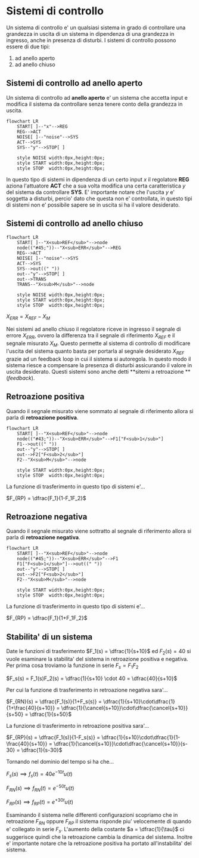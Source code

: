 # Sistemi di controllo    

Un sistema di controllo e' un qualsiasi sistema in grado di controllare una grandezza in uscita di un sistema in dipendenza di una grandezza in ingresso, anche in presenza di disturbi. I sistemi di controllo possono essere di due tipi:  

1. ad anello aperto
2. ad anello chiuso

## Sistemi di controllo ad anello aperto  

Un sistema di controllo ad **anello aperto** e' un sistema che accetta input e modifica il sistema da controllare senza tenere conto della grandezza in uscita.  

```mermaid
flowchart LR
    START[ ]--"x"-->REG
    REG-->ACT
    NOISE[ ]--"noise"-->SYS
    ACT-->SYS
    SYS--"y"-->STOP[ ]

    style NOISE width:0px,height:0px;
    style START width:0px,height:0px;
    style STOP  width:0px,height:0px;
```

In questo tipo di sistemi in dipendenza di un certo input $x$ il regolatore **REG** aziona l'attuatore **ACT** che a sua volta modifica una certa caratteristica $y$ del sistema da controllare **SYS**. E' importante notare che l'uscita $y$ e' soggetta a disturbi, percio' dato che questa non e' controllata, in questo tipi di sistemi non e' possibile sapere se in uscita si ha il valore desiderato.  


## Sistemi di controllo ad anello chiuso  

```mermaid
flowchart LR
    START[ ]--"X<sub>REF</sub>"-->node
    node(("#45;"))--"X<sub>ERR</sub>"-->REG
    REG-->ACT
    NOISE[ ]--"noise"-->SYS
    ACT-->SYS
    SYS-->out((" "))
    out--"y"-->STOP[ ]
    out-->TRANS
    TRANS--"X<sub>M</sub>"-->node

    style NOISE width:0px,height:0px;
    style START width:0px,height:0px;
    style STOP  width:0px,height:0px;
```

$X_{ERR} = X_{REF} - X_M$  

Nei sistemi ad anello chiuso il regolatore riceve in ingresso il segnale di errore $X_{ERR}$, ovvero la differenza tra il segnale di riferimento $X_{REF}$ e il segnale misurato $X_{M}$. Questo permette al sistema di controllo di modificare l'uscita del sistema quanto basta per portarla al segnale desiderato $X_{REF}$ grazie ad un feedback loop in cui il sistema si autoregola. In questo modo il sistema riesce a compensare la presenza di disturbi assicurando il valore in uscita desiderato. Questi sistemi sono anche detti **sitemi a retroazione **(*feedback*).


## Retroazione positiva  

Quando il segnale misurato viene sommato al segnale di riferimento allora si parla di **retroazione positiva**.  

```mermaid
flowchart LR
    START[ ]--"X<sub>REF</sub>"-->node
    node(("#43;"))--"X<sub>ERR</sub>"-->F1["F<sub>1</sub>"]
    F1-->out((" "))
    out--"y"-->STOP[ ]
    out-->F2["F<sub>2</sub>"]
    F2--"X<sub>M</sub>"-->node

    style START width:0px,height:0px;
    style STOP  width:0px,height:0px;
```

La funzione di trasferimento in questo tipo di sistemi e'...  

$F_{RP} = \dfrac{F_1}{1-F_1F_2}$  

## Retroazione negativa  

Quando il segnale misurato viene sottratto al segnale di riferimento allora si parla di **retroazione negativa**.  

```mermaid
flowchart LR
    START[ ]--"X<sub>REF</sub>"-->node
    node(("#45;"))--"X<sub>ERR</sub>"-->F1
    F1["F<sub>1</sub>"]-->out((" "))
    out--"y"-->STOP[ ]
    out-->F2["F<sub>2</sub>"]
    F2--"X<sub>M</sub>"-->node

    style START width:0px,height:0px;
    style STOP  width:0px,height:0px;
```

La funzione di trasferimento in questo tipo di sistemi e'...  

$F_{RP} = \dfrac{F_1}{1+F_1F_2}$  


## Stabilita' di un sistema  

Date le funzioni di trasferimento $F_1(s) = \dfrac{1}{s+10}$ ed $F_2(s) = 40$ si vuole esaminare la stabilita' del sistema in retroazione positiva e negativa. Per prima cosa troviamo la funzione in serie $F_s = F_1F_2$  

$F_s(s) = F_1(s)F_2(s) = \dfrac{1}{s+10} \cdot 40 = \dfrac{40}{s+10}$  

Per cui la funzione di trasferimento in retroazione negativa sara'...  

$F_{RN}(s) = \dfrac{F_1(s)}{1+F_s(s)} = \dfrac{1}{s+10}\cdot\dfrac{1}{1+\frac{40}{s+10}} = \dfrac{1}{\cancel{s+10}}\cdot\dfrac{\cancel{s+10}}{s+50} = \dfrac{1}{s+50}$  

La funzione di trasferimento in retroazione positiva sara'...  

$F_{RP}(s) = \dfrac{F_1(s)}{1-F_s(s)} = \dfrac{1}{s+10}\cdot\dfrac{1}{1-\frac{40}{s+10}} = \dfrac{1}{\cancel{s+10}}\cdot\dfrac{\cancel{s+10}}{s-30} = \dfrac{1}{s-30}$  

Tornando nel dominio del tempo si ha che...  

$F_s(s) \implies f_s(t) = 40e^{-10t}u(t)$  

$F_{RN}(s) \implies f_{RN}(t) = e^{-50t}u(t)$  

$F_{RP}(s) \implies f_{RP}(t) = e^{+30t}u(t)$  

Esaminando il sistema nelle differenti configurazioni scopriamo che in retroazione $F_{RN}$ oppure $F_{RP}$ il sistema risponde piu' velocemente di quando e' collegato in serie $F_s$. L'aumento della costante $a = \dfrac{1}{\tau}$ ci suggerisce quindi che la retroazione cambia la dinamica del sistema. Inoltre e' importante notare che la retroazione positiva ha portato all'instabilita' del sistema.  
